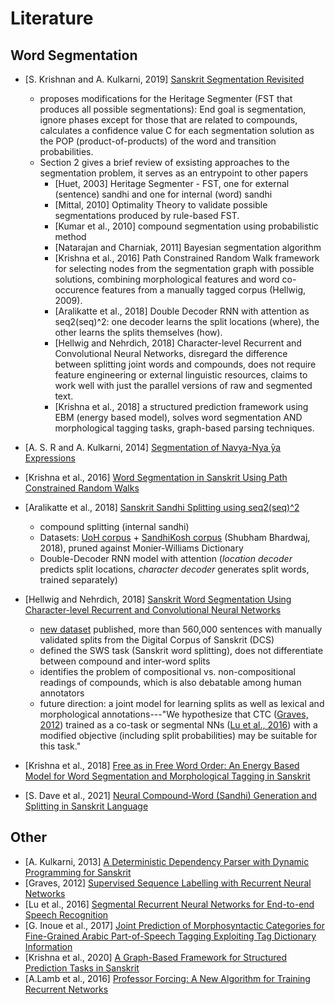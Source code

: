 
# Literature

## Word Segmentation

- [S. Krishnan and A. Kulkarni, 2019] [Sanskrit Segmentation Revisited](https://aclanthology.org/2019.icon-1.12.pdf)
  - proposes modifications for the Heritage Segmenter (FST that produces all possible segmentations): 
  End goal is segmentation, ignore phases except for those that are related to compounds, calculates a confidence value C for each segmentation solution as the POP (product-of-products) of the word and transition probabilities. 
  - Section 2 gives a brief review of exsisting approaches to the segmentation problem, it serves as an entrypoint to other papers
    - [Huet, 2003] Heritage Segmenter - FST, one for external (sentence) sandhi and one for internal (word) sandhi
    - [Mittal, 2010] Optimality Theory to validate possible segmentations produced by rule-based FST.
    - [Kumar et al., 2010] compound segmentation using probabilistic method
    - [Natarajan and Charniak, 2011] Bayesian segmentation algorithm
    - [Krishna et al., 2016] Path Constrained Random Walk framework for selecting nodes from the segmentation graph with possible solutions, combining morphological features and word co-occurence features from a manually tagged corpus (Hellwig, 2009).
    - [Aralikatte et al., 2018] Double Decoder RNN with attention as seq2(seq)^2: one decoder learns the split locations (where), the other learns the splits themselves (how).
    - [Hellwig and Nehrdich, 2018] Character-level Recurrent and Convolutional Neural Networks, disregard the difference between splitting joint words and compounds, does not require feature engineering or external linguistic resources, claims to work well with just the parallel versions of raw and segmented text.
    - [Krishna et al., 2018] a structured prediction framework using EBM (energy based model), solves word segmentation AND morphological tagging tasks, graph-based parsing techniques. 

- [A. S. R and A. Kulkarni, 2014] [Segmentation of Navya-Nya ̄ya Expressions](https://aclanthology.org/W14-5141/)
- [Krishna et al., 2016] [Word Segmentation in Sanskrit Using Path Constrained Random Walks](https://aclanthology.org/C16-1048/)
- [Aralikatte et al., 2018] [Sanskrit Sandhi Splitting using seq2(seq)^2](https://aclanthology.org/D18-1530/)
  - compound splitting (internal sandhi)
  - Datasets: [UoH corpus](http://sanskrit.uohyd.ac.in/Corpus/) + [SandhiKosh corpus](https://github.com/sanskrit-sandhi/SandhiKosh) (Shubham Bhardwaj, 2018), pruned against Monier-Williams Dictionary
  - Double-Decoder RNN model with attention (*location decoder* predicts split locations, *character decoder* generates split words, trained separately)
- [Hellwig and Nehrdich, 2018] [Sanskrit Word Segmentation Using Character-level Recurrent and Convolutional Neural Networks](https://aclanthology.org/D18-1295/)
  - [new dataset](https://github.com/OliverHellwig/sanskrit/tree/master/papers/2018emnlp) published, more than 560,000 sentences with manually validated splits from the Digital Corpus of Sanskrit (DCS)
  - defined the SWS task (Sanskrit word splitting), does not differentiate between compound and inter-word splits
  - identifies the problem of compositional vs. non-compositional readings of compounds, which is also debatable among human annotators
  - future direction: a joint model for learning splits as well as lexical and morphological annotations---"We hypothesize that CTC ([Graves, 2012](https://www.cs.toronto.edu/~graves/preprint.pdf)) trained as a co-task or segmental NNs ([Lu et al., 2016](https://arxiv.org/abs/1603.00223)) with a modified objective (including split probabilities) may be suitable for this task."
- [Krishna et al., 2018] [Free as in Free Word Order: An Energy Based Model for Word Segmentation and Morphological Tagging in Sanskrit](https://aclanthology.org/D18-1276/)
- [S. Dave et al., 2021] [Neural Compound-Word (Sandhi) Generation and Splitting in Sanskrit Language](https://dl.acm.org/doi/10.1145/3430984.3431025)

## Other
- [A. Kulkarni, 2013] [A Deterministic Dependency Parser with Dynamic Programming for Sanskrit](https://aclanthology.org/W13-3718/)
- [Graves, 2012] [Supervised Sequence Labelling with Recurrent Neural Networks](https://www.cs.toronto.edu/~graves/preprint.pdf)
- [Lu et al., 2016] [Segmental Recurrent Neural Networks for End-to-end Speech Recognition](https://arxiv.org/abs/1603.00223)
- [G. Inoue et al., 2017] [Joint Prediction of Morphosyntactic Categories for Fine-Grained Arabic Part-of-Speech Tagging Exploiting Tag Dictionary Information](https://aclanthology.org/K17-1042/)
- [Krishna et al., 2020] [A Graph-Based Framework for Structured Prediction Tasks in Sanskrit](https://aclanthology.org/2020.cl-4.4/)
- [A.Lamb et al., 2016] [Professor Forcing: A New Algorithm for Training Recurrent Networks](https://arxiv.org/abs/1610.09038)
